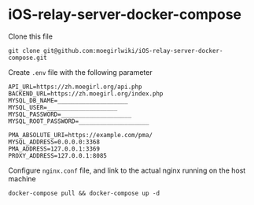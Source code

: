 # iOS-relay-server-docker-compose

Clone this file 
```
git clone git@github.com:moegirlwiki/iOS-relay-server-docker-compose.git
```

Create `.env` file with the following parameter
```
API_URL=https://zh.moegirl.org/api.php
BACKEND_URL=https://zh.moegirl.org/index.php
MYSQL_DB_NAME=____________________
MYSQL_USER=____________________
MYSQL_PASSWORD=____________________
MYSQL_ROOT_PASSWORD=____________________

PMA_ABSOLUTE_URI=https://example.com/pma/
MYSQL_ADDRESS=0.0.0.0:3368
PMA_ADDRESS=127.0.0.1:3369
PROXY_ADDRESS=127.0.0.1:8085
```


Configure `nginx.conf` file, and link to the actual nginx running on the host machine


`docker-compose pull && docker-compose up -d`

